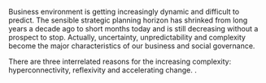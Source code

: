 Business environment is getting increasingly dynamic and difficult to predict. The sensible strategic planning horizon has shrinked from long years a decade ago to short months today and is still decreasing without a prospect to stop. Actually, uncertainty, unpredictability and complexity become the major characteristics of our business and social governance.

There are three interrelated reasons for the increasing complexity: hyperconnectivity, reflexivity and accelerating change. <explain all three in few sentences>.

